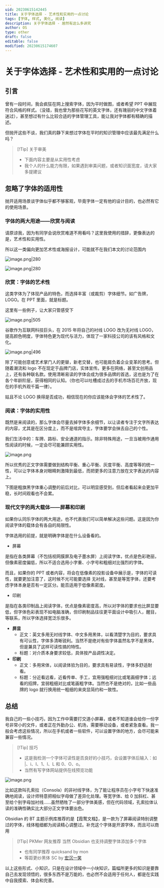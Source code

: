 ```yaml
---
uid: 20230615142445
title: 关于字体选择 - 艺术性和实用的一点讨论
tags: [字体, 样式, 美化, 阅读]
description: 关于字体选择 - 居然有这么多讲究
author: OS
type: other
draft: false
editable: false
modified: 20230615174607
---
```


# 关于字体选择 - 艺术性和实用的一点讨论

## 引言

曾有一段时间，我会疯狂在网上搜索字体，因为平时做图，或者希望 PPT 中展现符合风格的样式。（没错，我也曾为那些花写的英文字体，还有瑰丽的中文字体着迷过），甚至想过有什么比较合适的字体管理工具，能让我对字体都有精确的描述。

但抛开这些不谈，我们真的静下来想过字体在平时的知识管理中应该最先满足什么吗？

> [!Tip] 关于审美
> - 下面内容主要是从实用性考虑
> - 我个人的什么能力有限，如果遇到审美问题，或者知识面宽度，请大家多提建议

## 忽略了字体的适用性

抛开适用场景谈字体似乎都不够客观，毕竟字体一定有他的设计目的，也必然有它的使用场景。

### 字体的两大用途——欣赏与阅读

请原谅我，因为有同学会说欣赏难道不用看吗？这里我使用的措辞，更像表达的是，艺术性和实用性。

所以这一类偏向更加艺术性或海报设计，可能就不在我们本文的讨论范围内

![image.png|280](https://cdn.pkmer.cn/images/20230615145824.png!pkmer)

![image.png|280](https://cdn.pkmer.cn/images/20230615145904.png!pkmer)

### 欣赏：字体的艺术性

这类字体为了体现产品的特色，而选择丰富（或裁剪）字体细节。如广告牌，LOGO。在 PPT 里面，就是标题。

这里有一些例子，让大家只管感受下

![image.png|505](https://cdn.pkmer.cn/images/20230615144114.png!pkmer)

谷歌作为互联网科技巨头，在 2015 年将自己的衬线 LOGO 改为无衬线 LOGO，提高颜色明度，字体特色更为现代与活力，体现了一家科技公司的该有风格和文化。

![image.png|496](https://cdn.pkmer.cn/images/20230615150221.png!pkmer)

除了可能创意或艺术掌门人的更替，新老交替，也可能肩负着企业变革的思考。但随着潮流和 logo 不在现定于品牌门店，实体宣传。更多在网络，甚至文创用品上，还有各种联名款。使用清晰易读的字体会成为很多品牌的首选，这也是为了在各个年龄阶层，获得相同的认知。（你也可以吐槽成过去的手机市场百花齐放，现在的手机外观千篇一律）。

姑且不论 LOGO 换得是否成功，相信现在的你应该能体会字体的艺术性了。

### 阅读：字体的实用性

既然是来阅读的，那么字体会尽量去掉字体多余细节，以让读者专注于文字所表达的内容，尤其是在区分度上，而不是喧宾夺主，字体要学会抹去自己的个性。

我们生活中的：车牌、路标、安全通道的指示。除非特殊用途，一旦当被用作通用性阅读的时候，一定会尽可能兼顾实用性。

![image.png](https://cdn.pkmer.cn/images/20230615152604.png!pkmer)

所以优秀的正文字体需要做到结构平衡、重心平衡、灰度平衡、高度等等的统一性，可以让字体本身对眼睛刺激降到最低，而把更多的注意力放在文字表达的内容上。

下图是粗旗黑字体重心调整的前后对比，可以明显感受到，但后者看起来会更加平稳，长时间观看也不会累。

### 现代文字的两大载体——屏幕和印刷

如果你认同乐字体的两大用途，也不代表我们可以简单解决这些问题。这是因为你阅读字体的载体会有各自的局限性。

字体选用的前提，就是明确字体是在什么设备看的。

- 屏幕

是指在各类屏幕（不包括视网膜屏及电子墨水屏）上阅读字体，优点是色彩艳丽，但像素密度偏低，所以不适合选用小字重、小字号和粗细对比强烈的字体。

而且，如果你的 PPT 或者内容，将会在低像素的投影设备中展示是，字体的可读性，就要更加注意了，这时候不光可能要选择 无衬线，甚至是等宽字体，还要考虑字体本身是否有一定区分。能否适用于低像素密度。

- 印刷

是指在各类印制品上阅读字体，优点是像素密度高，所以对字体的要求也比屏显要低，但字体色彩表现不如电脑准确，但印刷制品往往更平面设计中吸引人，醒目，等联系，所以字体选择宽泛乐很多。

- **屏显**
	- 正文：英文多用无衬线字体、中文多用黑体，以看清楚字为目的，要求具有可认性，字体多清晰锐利。当然不是绝对有些字体虽然名字不是黑体，但是兼具了这样可读性搞的特性。
	- 标题：对介质本身要求较低，具体按产品调性决定。
- **印刷**
	- 正文：多用宋体，以阅读体验为目的，要求具有易读性，字体多舒适耐看。
	- 标题：分近看远看，近看传单、手工，宜用强粗细对比或笔画细字体；远看的招牌，宜弱粗细对比或笔画粗字体。当然也不是绝对的，比如一些品牌的 logo 就行换用统一粗细的来突显简约和一致性。

## 总结

我自己的一些小技巧，因为工作中需要打交道小屏幕，或者不知道谁会给你一份字号非常小的文件，或者正在外勤办公、机场，需要移动设备，或者紧急查看。我一般会考虑这些情况，所以在手机或者一些软件，可以设置字体的地方，会尽可能来兼容一些情况。

>[!Tip] 技巧
>- 这是我检测一个字体可读性是否良好的小技巧，会设置字体后输入：如 |、i、I、1、l、L 和 0、O、o。
>- 当然有写字体网站提供在线预览功能

![image.png](https://cdn.pkmer.cn/images/20230615152946.png!pkmer)

比如这款叫孔索拉（Consola）的非衬线字体，为了能让程序员在小字号下快速准确地阅读，设计师特意把相似字母做了差异化处理。等宽字体、给 0 加斜杠、甚至给个别字母加衬线……虽然牺牲了一部分字体美感，但在代码领域，孔索拉体认读的准确性确实比大部分正文字体要出色。

Obsidian 的 BT 主题示例库推荐的是【霞鹜文楷】，是一款为了屏幕阅读特别调整过的字体，线体粗细都为阅读精心调整过。补充这个字体是开源字体，而且可以商用

> [!Tip] PKMer 网友推荐
> 当然 Obsidian 也支持调整字体添加多个字体
> - 也有同学推荐 quicksand by mon
> - 等距更纱黑体 SC by [宏沉一笑](https://pkmer.cn/authors/%E5%AE%8F%E6%B2%89%E4%B8%80%E7%AC%91/)

以上这些形式、小知识，只是在设计领域中一小块知识，篇幅所更多的知识是要靠自己去发现领悟的，很多东西不是万能的，也必然不会适用于任何人，都是在实践中自我摸索、体会和完善。